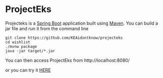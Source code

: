 # ProjectEks
Projecteks is a [Spring Boot](https://spring.io/guides/gs/spring-boot) application built using [Maven](https://spring.io/guides/gs/maven/). You can build a jar file and run it from the command line

```
git clone https://github.com/KEAidontknow/projecteks
cd wishlist
./mvnw package
java -jar target/*.jar
```

You can then access ProjectEks from http://localhost:8080/

or you can try it [HERE](https://projecteks.azurewebsites.net)
